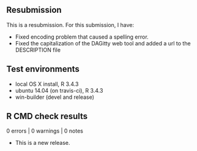 ## Resubmission
This is a resubmission. For this submission, I have:
* Fixed encoding problem that caused a spelling error.
* Fixed the capitalization of the DAGitty web tool and added a url to the 
DESCRIPTION file 

## Test environments
* local OS X install, R 3.4.3
* ubuntu 14.04 (on travis-ci), R 3.4.3
* win-builder (devel and release)

## R CMD check results

0 errors | 0 warnings | 0 notes

* This is a new release.
